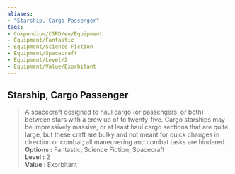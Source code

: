 ```yaml
---
aliases:
- "Starship, Cargo Passenger"
tags:
- Compendium/CSRD/en/Equipment
- Equipment/Fantastic
- Equipment/Science-Fiction
- Equipment/Spacecraft
- Equipment/Level/2
- Equipment/Value/Exorbitant
---
```


  
## Starship, Cargo Passenger  
  
>A spacecraft designed to haul cargo (or passengers, or both) between stars with a crew up of to twenty-five. Cargo starships may be impressively massive, or at least haul cargo sections that are quite large, but these craft are bulky and not meant for quick changes in direction or combat; all maneuvering and combat tasks are hindered.  
> **Options :** Fantastic, Science Fiction, Spacecraft  
> **Level :** 2  
> **Value :** Exorbitant
